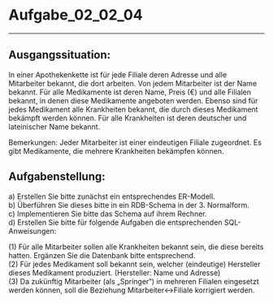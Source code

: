 # Aufgabe_02_02_04

---

## Ausgangssituation:

In einer Apothekenkette ist für jede Filiale deren Adresse und alle Mitarbeiter bekannt, die dort arbeiten. Von jedem Mitarbeiter ist der Name bekannt.
Für alle Medikamente ist deren Name, Preis (€) und alle Filialen bekannt, in denen diese Medikamente angeboten werden. Ebenso sind für jedes Medikament alle Krankheiten bekannt, die durch dieses Medikament bekämpft werden können.  Für alle Krankheiten ist deren deutscher und lateinischer Name bekannt.

Bemerkungen:
Jeder Mitarbeiter ist einer eindeutigen Filiale zugeordnet.
Es gibt Medikamente, die mehrere Krankheiten bekämpfen können.


## Aufgabenstellung:

a)	Erstellen Sie bitte zunächst ein entsprechendes ER-Modell.<br>
b)	Überführen Sie dieses bitte in ein RDB-Schema in der 3. Normalform.<br>
c)	Implementieren Sie bitte das Schema auf ihrem Rechner.<br>
d)	Erstellen Sie bitte für folgende Aufgaben die entsprechenden SQL-Anweisungen:

(1)	Für alle Mitarbeiter sollen alle Krankheiten bekannt sein, die diese bereits hatten. Ergänzen Sie die Datenbank bitte entsprechend.<br>
(2)	Für jedes Medikament soll bekannt sein, welcher (eindeutige) Hersteller dieses Medikament produziert. (Hersteller: Name und Adresse)<br>
(3)	Da zukünftig Mitarbeiter (als „Springer“) in mehreren Filialen eingesetzt werden können, soll die Beziehung Mitarbeiter<->Filiale korrigiert werden.
